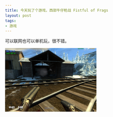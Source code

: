 ```yaml
---
title: 今天玩了个游戏，西部牛仔枪战 Fistful of Frags
layout: post
tags:
- 游戏
---
```


可以联网也可以单机玩，很不错。

![](/images/screenshot-20180704_1618.png)

